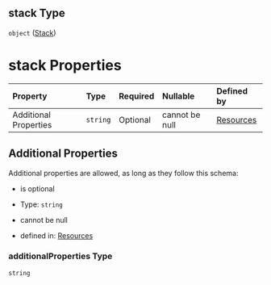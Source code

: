 ## stack Type

`object` ([Stack](resources-resources-properties-resources-properties-autotasksecrets-properties-stack.md))

# stack Properties

| Property              | Type     | Required | Nullable       | Defined by                                                                                                                                                                                                                     |
| :-------------------- | :------- | :------- | :------------- | :----------------------------------------------------------------------------------------------------------------------------------------------------------------------------------------------------------------------------- |
| Additional Properties | `string` | Optional | cannot be null | [Resources](resources-resources-properties-resources-properties-autotasksecrets-properties-stack-additionalproperties.md "#/resources/properties/Resources/properties/secrets/properties/stack/additionalProperties") |

## Additional Properties

Additional properties are allowed, as long as they follow this schema:



*   is optional

*   Type: `string`

*   cannot be null

*   defined in: [Resources](resources-resources-properties-resources-properties-autotasksecrets-properties-stack-additionalproperties.md "#/resources/properties/Resources/properties/secrets/properties/stack/additionalProperties")

### additionalProperties Type

`string`
